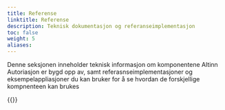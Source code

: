 ```yaml
---
title: Referense
linktitle: Referense
description: Teknisk dokumentasjon og referanseimplementasjon
toc: false
weight: 5
aliases:
---
```


Denne seksjonen inneholder teknisk informasjon om komponentene Altinn Autoriasjon er bygd opp av, samt referasnseimplementasjoner og eksempelappliasjoner du kan bruker for å se hvordan de forskjellige kompnenteen kan brukes

{{<children />}}
